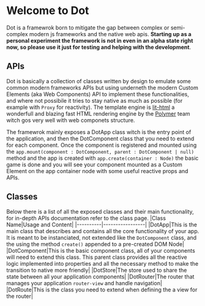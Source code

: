 # Welcome to Dot

Dot is a framewrok born to mitigate the gap between complex or semi-complex modern js frameworks and the native web apis. **Starting up as a personal experiment the framework is not in even in an alpha state right now, so please use it just for testing and helping with the development**.

## APIs
Dot is basically a collection of classes written by design to emulate some common modern frameworks APIs but using underneth the modern Custom Elements (aka Web Components) API to implement these functionalities, and where not possibile it tries to stay native as much as possible (for example with `Proxy` for reactivity). The template engine is [lit-html](https://lit-html.polymer-project.org/) a wonderfull and blazing fast HTML rendering engine by the [Polymer](https://www.polymer-project.org/) team witch gos very well with web componets structure.

The framewrok mainly exposes a DotApp class witch is the entry point of the application, and then the DotComponent class that you need to extend for each component. Once the component is registered and mounted using the `app.mount(component : DotComponent, parent : DotComponent | null)` method and the app is created with `app.create(container : Node)` the basic game is done and you will see your component mounted as a Custom Element on the app container node with some useful reactive props and APIs.

## Classes
Below there is a list of all the exposed classes and their main functionality, for in-depth APIs documentation refer to the class page.
|Class Name|Usage and Content|
|----------|-----------------|
|<router-link to="/classes/DotApp">DotApp</router-link>|This is the main class that describes and contains all the core functionality of your app. It is meant to be instanciated, not extended like the `DotComponent` class, and the using the method `create()` appended to a pre-created DOM Node|
|<router-link to="/classes/DotComponent">DotComponent</router-link>|This is the basic component class, all of your components will need to extend this class. This parent class provides all the reactive logic implemented into properties and all the necessary method to make the transition to native more friendly|
|<router-link to="/classes/DotStore">DotStore</router-link>|The store used to share the state between all your application components|
|<router-link to="/classes/DotRouter">DotRouter</router-link>|The router that manages your application `router-view` and handle navigation|
|<router-link to="/classes/DotRoute">DotRoute</router-link>|This is the class you need to extend when defining the a view for the router|
